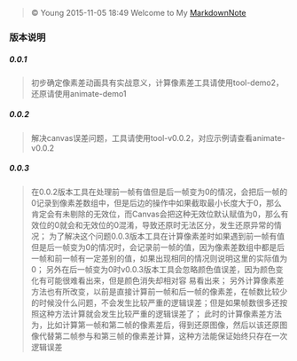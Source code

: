 > &copy; Young 2015-11-05 18:49
> Welcome to My [MarkdownNote](https://github.com/newbieYoung/MarkdownNote "MarkdownNote")

### 版本说明

##### 0.0.1

> 初步确定像素差动画具有实战意义，计算像素差工具请使用tool-demo2，还原请使用animate-demo1

##### 0.0.2

> 解决canvas误差问题，工具请使用tool-v0.0.2，对应示例请查看animate-v0.0.2

##### 0.0.3

> 在0.0.2版本工具在处理前一帧有值但是后一帧变为0的情况，会把后一帧的0记录到像素差数组中，但是后边的操作中如果截取最小长度大于0，那么肯定会有未剔除的无效位，而Canvas会把这种无效位默认赋值为0，那么有效位的0就会和无效位的0混淆，导致还原时无法区分，发生还原异常的情况；
> 为了解决这个问题0.0.3版本工具在计算像素差时如果遇到前一帧有值但是后一帧变为0的情况时，会记录前一帧的值，因为像素差数组中都是后一帧和前一帧有一定差别的值，如果出现相同的情况则说明这里的实际值为0；
> 另外在后一帧变为0时v0.0.3版本工具会忽略颜色值误差，因为颜色变化有可能很难看出来，但是颜色消失却相对容
易看出来；
> 另外计算像素差方法也有所改变，以前是直接计算前一帧和后一帧的像素差，在帧数比较少的时候没什么问题，不会发生比较严重的逻辑误差；但是如果帧数很多还按照这种方法计算就会发生比较严重的逻辑误差了；
> 此时的计算像素差方法为，比如计算第一帧和第二帧的像素差后，得到还原图像，然后以该还原图像代替第二帧参与和第三帧的像素差计算，这种方法能保证始终只存在一次逻辑误差
